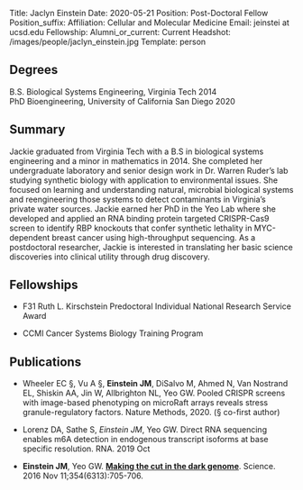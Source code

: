 Title: Jaclyn Einstein
Date: 2020-05-21
Position: Post-Doctoral Fellow
Position_suffix:
Affiliation: Cellular and Molecular Medicine
Email: jeinstei at ucsd.edu
Fellowship:
Alumni_or_current: Current
Headshot: /images/people/jaclyn_einstein.jpg
Template: person
<!-- Status: draft -->

## Degrees

B.S. Biological Systems Engineering, Virginia Tech 2014<br>
PhD Bioengineering, University of California San Diego 2020

## Summary

Jackie graduated from Virginia Tech with a B.S in biological systems engineering and a minor in mathematics in 2014. She completed her undergraduate laboratory and senior design work in Dr. Warren Ruder’s lab studying synthetic biology with application to environmental issues. She focused on learning and understanding natural, microbial biological systems and reengineering those systems to detect contaminants in Virginia’s private water sources. Jackie earned her PhD in the Yeo Lab where she developed and applied an RNA binding protein targeted CRISPR-Cas9 screen to identify RBP knockouts that confer synthetic lethality in MYC-dependent breast cancer using high-throughput sequencing. As a postdoctoral researcher, Jackie is interested in translating her basic science discoveries into clinical utility through drug discovery.

## Fellowships

* F31 Ruth L. Kirschstein Predoctoral Individual National Research Service Award

* CCMI Cancer Systems Biology Training Program

## Publications

* Wheeler EC §, Vu A §, **Einstein JM**, DiSalvo M, Ahmed N, Van Nostrand EL, Shiskin AA, Jin W, Allbrighton NL, Yeo GW. Pooled CRISPR screens with image-based phenotyping on microRaft arrays reveals stress granule-regulatory factors. Nature Methods, 2020. (§ co-first author)

* Lorenz DA, Sathe S, *Einstein JM*, Yeo GW. Direct RNA sequencing enables m6A detection in endogenous transcript isoforms at base specific resolution. RNA. 2019 Oct 

* **Einstein JM**, Yeo GW. [**Making the cut in the dark genome**](/papers/2016/Jaclyn_Science_2016.pdf). Science. 2016 Nov 11;354(6313):705-706. 
